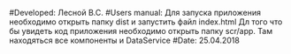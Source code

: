 #Developed: 
Лесной В.С.
#Users manual:
 Для запуска приложения необходимо открыть папку dist и запустить файл index.html
 Дл того что бы увидеть код приложения необходимо открыть папку scr/app. Там находяться все компоненты и DataService
#Date: 25.04.2018
